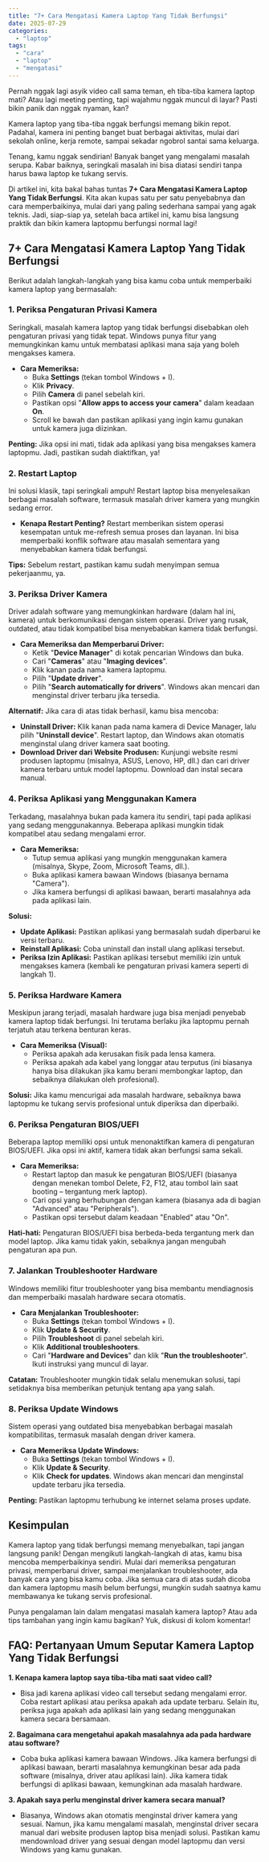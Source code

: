 ```yaml
---
title: "7+ Cara Mengatasi Kamera Laptop Yang Tidak Berfungsi"
date: 2025-07-29
categories: 
  - "laptop"
tags: 
  - "cara"
  - "laptop"
  - "mengatasi"
---
```


Pernah nggak lagi asyik video call sama teman, eh tiba-tiba kamera laptop mati? Atau lagi meeting penting, tapi wajahmu nggak muncul di layar? Pasti bikin panik dan nggak nyaman, kan?

Kamera laptop yang tiba-tiba nggak berfungsi memang bikin repot. Padahal, kamera ini penting banget buat berbagai aktivitas, mulai dari sekolah online, kerja remote, sampai sekadar ngobrol santai sama keluarga.

Tenang, kamu nggak sendirian! Banyak banget yang mengalami masalah serupa. Kabar baiknya, seringkali masalah ini bisa diatasi sendiri tanpa harus bawa laptop ke tukang servis.

Di artikel ini, kita bakal bahas tuntas **7+ Cara Mengatasi Kamera Laptop Yang Tidak Berfungsi**. Kita akan kupas satu per satu penyebabnya dan cara memperbaikinya, mulai dari yang paling sederhana sampai yang agak teknis. Jadi, siap-siap ya, setelah baca artikel ini, kamu bisa langsung praktik dan bikin kamera laptopmu berfungsi normal lagi!

## 7+ Cara Mengatasi Kamera Laptop Yang Tidak Berfungsi

Berikut adalah langkah-langkah yang bisa kamu coba untuk memperbaiki kamera laptop yang bermasalah:

### 1\. Periksa Pengaturan Privasi Kamera

Seringkali, masalah kamera laptop yang tidak berfungsi disebabkan oleh pengaturan privasi yang tidak tepat. Windows punya fitur yang memungkinkan kamu untuk membatasi aplikasi mana saja yang boleh mengakses kamera.

- **Cara Memeriksa:**
    - Buka **Settings** (tekan tombol Windows + I).
    - Klik **Privacy**.
    - Pilih **Camera** di panel sebelah kiri.
    - Pastikan opsi "**Allow apps to access your camera**" dalam keadaan **On**.
    - Scroll ke bawah dan pastikan aplikasi yang ingin kamu gunakan untuk kamera juga diizinkan.

**Penting:** Jika opsi ini mati, tidak ada aplikasi yang bisa mengakses kamera laptopmu. Jadi, pastikan sudah diaktifkan, ya!

### 2\. Restart Laptop

Ini solusi klasik, tapi seringkali ampuh! Restart laptop bisa menyelesaikan berbagai masalah software, termasuk masalah driver kamera yang mungkin sedang error.

- **Kenapa Restart Penting?** Restart memberikan sistem operasi kesempatan untuk me-refresh semua proses dan layanan. Ini bisa memperbaiki konflik software atau masalah sementara yang menyebabkan kamera tidak berfungsi.

**Tips:** Sebelum restart, pastikan kamu sudah menyimpan semua pekerjaanmu, ya.

### 3\. Periksa Driver Kamera

Driver adalah software yang memungkinkan hardware (dalam hal ini, kamera) untuk berkomunikasi dengan sistem operasi. Driver yang rusak, outdated, atau tidak kompatibel bisa menyebabkan kamera tidak berfungsi.

- **Cara Memeriksa dan Memperbarui Driver:**
    - Ketik "**Device Manager**" di kotak pencarian Windows dan buka.
    - Cari "**Cameras**" atau "**Imaging devices**".
    - Klik kanan pada nama kamera laptopmu.
    - Pilih "**Update driver**".
    - Pilih "**Search automatically for drivers**". Windows akan mencari dan menginstal driver terbaru jika tersedia.

**Alternatif:** Jika cara di atas tidak berhasil, kamu bisa mencoba:

- **Uninstall Driver:** Klik kanan pada nama kamera di Device Manager, lalu pilih "**Uninstall device**". Restart laptop, dan Windows akan otomatis menginstal ulang driver kamera saat booting.
- **Download Driver dari Website Produsen:** Kunjungi website resmi produsen laptopmu (misalnya, ASUS, Lenovo, HP, dll.) dan cari driver kamera terbaru untuk model laptopmu. Download dan instal secara manual.

### 4\. Periksa Aplikasi yang Menggunakan Kamera

Terkadang, masalahnya bukan pada kamera itu sendiri, tapi pada aplikasi yang sedang menggunakannya. Beberapa aplikasi mungkin tidak kompatibel atau sedang mengalami error.

- **Cara Memeriksa:**
    - Tutup semua aplikasi yang mungkin menggunakan kamera (misalnya, Skype, Zoom, Microsoft Teams, dll.).
    - Buka aplikasi kamera bawaan Windows (biasanya bernama "Camera").
    - Jika kamera berfungsi di aplikasi bawaan, berarti masalahnya ada pada aplikasi lain.

**Solusi:**

- **Update Aplikasi:** Pastikan aplikasi yang bermasalah sudah diperbarui ke versi terbaru.
- **Reinstall Aplikasi:** Coba uninstall dan install ulang aplikasi tersebut.
- **Periksa Izin Aplikasi:** Pastikan aplikasi tersebut memiliki izin untuk mengakses kamera (kembali ke pengaturan privasi kamera seperti di langkah 1).

### 5\. Periksa Hardware Kamera

Meskipun jarang terjadi, masalah hardware juga bisa menjadi penyebab kamera laptop tidak berfungsi. Ini terutama berlaku jika laptopmu pernah terjatuh atau terkena benturan keras.

- **Cara Memeriksa (Visual):**
    - Periksa apakah ada kerusakan fisik pada lensa kamera.
    - Periksa apakah ada kabel yang longgar atau terputus (ini biasanya hanya bisa dilakukan jika kamu berani membongkar laptop, dan sebaiknya dilakukan oleh profesional).

**Solusi:** Jika kamu mencurigai ada masalah hardware, sebaiknya bawa laptopmu ke tukang servis profesional untuk diperiksa dan diperbaiki.

### 6\. Periksa Pengaturan BIOS/UEFI

Beberapa laptop memiliki opsi untuk menonaktifkan kamera di pengaturan BIOS/UEFI. Jika opsi ini aktif, kamera tidak akan berfungsi sama sekali.

- **Cara Memeriksa:**
    - Restart laptop dan masuk ke pengaturan BIOS/UEFI (biasanya dengan menekan tombol Delete, F2, F12, atau tombol lain saat booting – tergantung merk laptop).
    - Cari opsi yang berhubungan dengan kamera (biasanya ada di bagian "Advanced" atau "Peripherals").
    - Pastikan opsi tersebut dalam keadaan "Enabled" atau "On".

**Hati-hati:** Pengaturan BIOS/UEFI bisa berbeda-beda tergantung merk dan model laptop. Jika kamu tidak yakin, sebaiknya jangan mengubah pengaturan apa pun.

### 7\. Jalankan Troubleshooter Hardware

Windows memiliki fitur troubleshooter yang bisa membantu mendiagnosis dan memperbaiki masalah hardware secara otomatis.

- **Cara Menjalankan Troubleshooter:**
    - Buka **Settings** (tekan tombol Windows + I).
    - Klik **Update & Security**.
    - Pilih **Troubleshoot** di panel sebelah kiri.
    - Klik **Additional troubleshooters**.
    - Cari "**Hardware and Devices**" dan klik "**Run the troubleshooter**". Ikuti instruksi yang muncul di layar.

**Catatan:** Troubleshooter mungkin tidak selalu menemukan solusi, tapi setidaknya bisa memberikan petunjuk tentang apa yang salah.

### 8\. Periksa Update Windows

Sistem operasi yang outdated bisa menyebabkan berbagai masalah kompatibilitas, termasuk masalah dengan driver kamera.

- **Cara Memeriksa Update Windows:**
    - Buka **Settings** (tekan tombol Windows + I).
    - Klik **Update & Security**.
    - Klik **Check for updates**. Windows akan mencari dan menginstal update terbaru jika tersedia.

**Penting:** Pastikan laptopmu terhubung ke internet selama proses update.

## Kesimpulan

Kamera laptop yang tidak berfungsi memang menyebalkan, tapi jangan langsung panik! Dengan mengikuti langkah-langkah di atas, kamu bisa mencoba memperbaikinya sendiri. Mulai dari memeriksa pengaturan privasi, memperbarui driver, sampai menjalankan troubleshooter, ada banyak cara yang bisa kamu coba. Jika semua cara di atas sudah dicoba dan kamera laptopmu masih belum berfungsi, mungkin sudah saatnya kamu membawanya ke tukang servis profesional.

Punya pengalaman lain dalam mengatasi masalah kamera laptop? Atau ada tips tambahan yang ingin kamu bagikan? Yuk, diskusi di kolom komentar!

## FAQ: Pertanyaan Umum Seputar Kamera Laptop Yang Tidak Berfungsi

**1\. Kenapa kamera laptop saya tiba-tiba mati saat video call?**

- Bisa jadi karena aplikasi video call tersebut sedang mengalami error. Coba restart aplikasi atau periksa apakah ada update terbaru. Selain itu, periksa juga apakah ada aplikasi lain yang sedang menggunakan kamera secara bersamaan.

**2\. Bagaimana cara mengetahui apakah masalahnya ada pada hardware atau software?**

- Coba buka aplikasi kamera bawaan Windows. Jika kamera berfungsi di aplikasi bawaan, berarti masalahnya kemungkinan besar ada pada software (misalnya, driver atau aplikasi lain). Jika kamera tidak berfungsi di aplikasi bawaan, kemungkinan ada masalah hardware.

**3\. Apakah saya perlu menginstal driver kamera secara manual?**

- Biasanya, Windows akan otomatis menginstal driver kamera yang sesuai. Namun, jika kamu mengalami masalah, menginstal driver secara manual dari website produsen laptop bisa menjadi solusi. Pastikan kamu mendownload driver yang sesuai dengan model laptopmu dan versi Windows yang kamu gunakan.
